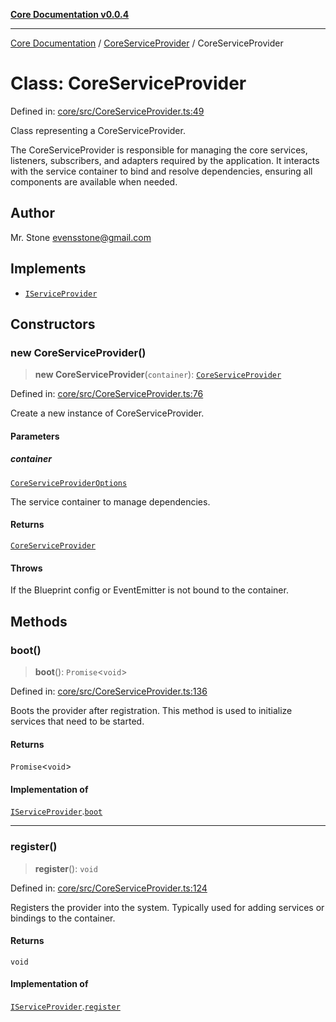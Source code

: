 [**Core Documentation v0.0.4**](../../README.md)

***

[Core Documentation](../../modules.md) / [CoreServiceProvider](../README.md) / CoreServiceProvider

# Class: CoreServiceProvider

Defined in: [core/src/CoreServiceProvider.ts:49](https://github.com/stonemjs/core/blob/4b1b931e44a5db2600109fa7ae2a8b532ed77730/src/CoreServiceProvider.ts#L49)

Class representing a CoreServiceProvider.

The CoreServiceProvider is responsible for managing the core services,
listeners, subscribers, and adapters required by the application.
It interacts with the service container to bind and resolve dependencies,
ensuring all components are available when needed.

## Author

Mr. Stone <evensstone@gmail.com>

## Implements

- [`IServiceProvider`](../../declarations/interfaces/IServiceProvider.md)

## Constructors

### new CoreServiceProvider()

> **new CoreServiceProvider**(`container`): [`CoreServiceProvider`](CoreServiceProvider.md)

Defined in: [core/src/CoreServiceProvider.ts:76](https://github.com/stonemjs/core/blob/4b1b931e44a5db2600109fa7ae2a8b532ed77730/src/CoreServiceProvider.ts#L76)

Create a new instance of CoreServiceProvider.

#### Parameters

##### container

[`CoreServiceProviderOptions`](../interfaces/CoreServiceProviderOptions.md)

The service container to manage dependencies.

#### Returns

[`CoreServiceProvider`](CoreServiceProvider.md)

#### Throws

If the Blueprint config or EventEmitter is not bound to the container.

## Methods

### boot()

> **boot**(): `Promise`\<`void`\>

Defined in: [core/src/CoreServiceProvider.ts:136](https://github.com/stonemjs/core/blob/4b1b931e44a5db2600109fa7ae2a8b532ed77730/src/CoreServiceProvider.ts#L136)

Boots the provider after registration. This method is used to initialize services that need to be started.

#### Returns

`Promise`\<`void`\>

#### Implementation of

[`IServiceProvider`](../../declarations/interfaces/IServiceProvider.md).[`boot`](../../declarations/interfaces/IServiceProvider.md#boot)

***

### register()

> **register**(): `void`

Defined in: [core/src/CoreServiceProvider.ts:124](https://github.com/stonemjs/core/blob/4b1b931e44a5db2600109fa7ae2a8b532ed77730/src/CoreServiceProvider.ts#L124)

Registers the provider into the system. Typically used for adding services or bindings to the container.

#### Returns

`void`

#### Implementation of

[`IServiceProvider`](../../declarations/interfaces/IServiceProvider.md).[`register`](../../declarations/interfaces/IServiceProvider.md#register)
